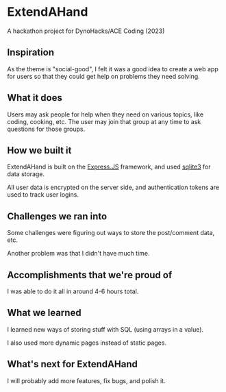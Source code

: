 # ExtendAHand

A hackathon project for DynoHacks/ACE Coding (2023)

## Inspiration

As the theme is "social-good", I felt it was a good idea to create a web app for users so that they could get help on problems they need solving.

## What it does

Users may ask people for help when they need on various topics, like coding, cooking, etc. The user may join that group at any time to ask questions for those groups.

## How we built it

ExtendAHand is built on the [Express.JS](https://expressjs.com) framework, and used [sqlite3](https://www.npmjs.com/package/sqlite3) for data storage.

All user data is encrypted on the server side, and authentication tokens are used to track user logins.

## Challenges we ran into

Some challenges were figuring out ways to store the post/comment data, etc.

Another problem was that I didn't have much time.

## Accomplishments that we're proud of

I was able to do it all in around 4-6 hours total.

## What we learned

I learned new ways of storing stuff with SQL (using arrays in a value).

I also used more dynamic pages instead of static pages.

## What's next for ExtendAHand

I will probably add more features, fix bugs, and polish it.